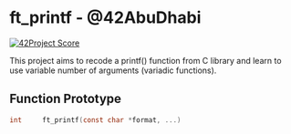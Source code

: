 # ft_printf - @42AbuDhabi

[![42Project Score](https://badge42.herokuapp.com/api/project/kpoquita/ft_printf)](https://github.com/JaeSeoKim/badge42)

This project aims to recode a printf() function from C library and learn to use variable number of arguments (variadic functions).

## Function Prototype

```c
int     ft_printf(const char *format, ...)
```